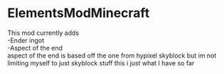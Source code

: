 # ElementsModMinecraft
This mod currently adds  
  -Ender ingot  
  -Aspect of the end  
  aspect of the end is based off the one from hypixel skyblock but im not limiting myself to just skyblock stuff this i just what I have so far
